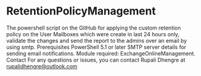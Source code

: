 # RetentionPolicyManagement
The powershell script on the GitHub for applying the custom retention policy on the User Mailboxes which were create in last 24 hours only, validate the changes and send the report to the admins over an email by using smtp.
Prerequisites PowerShell 5.1 or later SMTP server details for sending email notifications.
Module required: ExchangeOnlineManagement. 
Contact For any questions or issues, you can contact Rupali Dhengre at rupalidhengre@outlook.com
